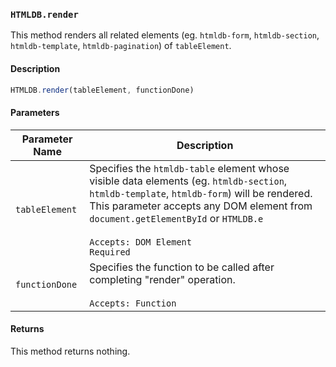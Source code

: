 ### `HTMLDB.render`

This method renders all related elements (eg. `htmldb-form`, `htmldb-section`, `htmldb-template`, `htmldb-pagination`) of `tableElement`.

#### Description

```javascript
HTMLDB.render(tableElement, functionDone)
```

#### Parameters

| Parameter Name             | Description                               |
| -------------------------- | ----------------------------------------- |
| `tableElement` | Specifies the `htmldb-table` element whose visible data elements (eg. `htmldb-section`, `htmldb-template`, `htmldb-form`) will be rendered. This parameter accepts any DOM element from `document.getElementById` or `HTMLDB.e`<br><br>`Accepts: DOM Element`<br>`Required` |
| `functionDone` | Specifies the function to be called after completing "render" operation.<br><br>`Accepts: Function` |

#### Returns

This method returns nothing.